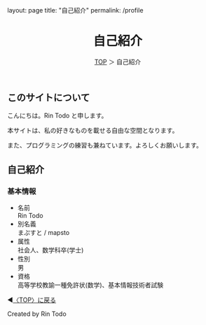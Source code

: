 layout: page
title: "自己紹介"
permalink: /profile






<html lang="ja">
   <head>
   
   </head>
    <body>
        <div class="wrap">
            <header>
                <h1>自己紹介</h1>
                <span><a href="/index.html">TOP</a> ＞ 自己紹介</span>
            </header>
            <main>
            <h2>このサイトについて</h2>
            <p>こんにちは。Rin Todo と申します。</p>
            <p>本サイトは、私の好きなものを載せる自由な空間となります。</p>
            <p>また、プログラミングの練習も兼ねています。よろしくお願いします。</p>
            <h2>自己紹介</h2>
            <h3>基本情報</h3>
            <ul>
                <li>名前</li>Rin Todo 
                <li>別名義</li>まぷすと / mapsto
                <li>属性</li>社会人、数学科卒(学士)
                <li>性別</li>男
                <li>資格</li>高等学校教諭一種免許状(数学)、基本情報技術者試験
            </ul>
            </main>
            <footer class="footer">
                <p>◀<a href="/index.html">〈TOP〉に戻る</a></p>
                Created by Rin Todo 
            </footer>
        </div>
    </body>
</html>